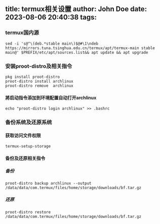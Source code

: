 title: termux相关设置
author: John Doe
date: 2023-08-06 20:40:38
tags:
---

### termux国内源
```
sed -i 's@^\(deb.*stable main\)$@#\1\ndeb https://mirrors.tuna.tsinghua.edu.cn/termux/apt/termux-main stable main@' $PREFIX/etc/apt/sources.list&& apt update && apt upgrade
```
### 安装proot-distro及相关指令
```
pkg install proot-distro
proot-distro install archlinux
proot-distro remove  archlinux
```
#### 將启动指令添加到环境配置自动打开archlinux
```
echo "proot-distro login archlinux" >> .bashrc
```
### 备份系统及还原系统
#### 获取访问文件权限
```
termux-setup-storage 
```
#### 备份及还原相关指令
##### 备份
```
proot-distro backup archlinux --output /data/data/com.termux/files/home/storage/downloads/bf.tar.gz
```
##### 还原
```
proot-distro restore /data/data/com.termux/files/home/storage/downloads/bf.tar.gz
```


